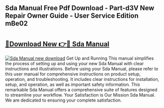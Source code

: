 ## Sda Manual Free Pdf Download - Part-d3V New Repair Owner Guide - User Service Edition mBe02

# <h2><a href="http://bc23453.oget.top/?id=Sda+Manual">🔗Download New 👉🔴 Sda Manual</a></h2>

[![Sda Manual new download](https://i.imgur.com/5g1atiW.png)](http://bc23453.oget.top/?id=Sda+Manual)
Get Up and Running This manual simplifies the process of setting up and using your new Sda Manual with clear instructions and illustrations. Before using your Sda Manual, please refer to this user manual for comprehensive instructions on product setup, operation, and troubleshooting. It includes clear instructions for installation, setup, and operation, as well as important safety information. This remarkable Sda Manual offers a comprehensive suite of features designed to streamline your workflow. Your Satisfaction is Our Mission Sda Manual. We are dedicated to ensuring your complete satisfaction.
